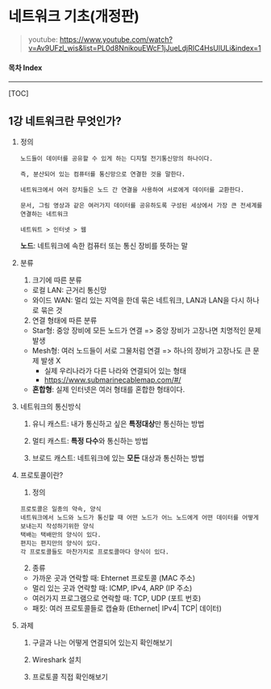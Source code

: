 # 네트워크 기초(개정판)

> youtube: https://www.youtube.com/watch?v=Av9UFzl_wis&list=PL0d8NnikouEWcF1jJueLdjRIC4HsUlULi&index=1



#### 목차 Index

---

[TOC]

## 1강 네트워크란 무엇인가?

1. 정의

   ```
   노드들이 데이터를 공유할 수 있게 하는 디지털 전기통신망의 하나이다.
   
   즉, 분산되어 있는 컴퓨터를 통신망으로 연결한 것을 말한다.
   
   네트워크에서 여러 장치들은 노드 간 연결을 사용하여 서로에게 데이터를 교환한다.
   
   문서, 그림 영상과 같은 여러가지 데이터를 공유하도록 구성된 세상에서 가장 큰 전세계를 연결하는 네트워크
   
   네트워트 > 인터넷 > 웹 
   ```

   **노드**: 네트워크에 속한 컴퓨터 또는 통신 장비를 뜻하는 말

2. 분류

   1) 크기에 따른 분류

   - 로컬 LAN: 근거리 통신망
   - 와이드 WAN: 멀리 있는 지역을 한데 묶은 네트워크, LAN과 LAN을 다시 하나로 묶은 것 

   2) 연결 형태에 따른 분류

   - Star형: 중앙 장비에 모든 노드가 연결 => 중앙 장비가 고장나면 치명적인 문제 발생
   - Mesh형: 여러 노드들이 서로 그물처럼 연결 => 하나의 장비가 고장나도 큰 문제 발생 X
     - 실제 우리나라가 다른 나라와 연결되어 있는 형태
     - https://www.submarinecablemap.com/#/
   - **혼합형**: 실제 인터넷은 여러 형태를 혼합한 형태이다.

3. 네트워크의 통신방식

   1) 유니 캐스트: 내가 통신하고 싶은 **특정대상**만 통신하는 방법

   2) 멀티 캐스트: **특정 다수**와 통신하는 방법

   3) 브로드 캐스트: 네트워크에 있는 **모든** 대상과 통신하는 방법

4. 프로토콜이란?

   1) 정의 

   ```
   프로토콜은 일종의 약속, 양식
   네트워크에서 노드와 노드가 통신할 때 어떤 노드가 어느 노드에게 어떤 데이터를 어떻게 보내는지 작성하기위한 양식
   택배는 택배만의 양식이 있다.
   편지는 편지만의 양식이 있다.
   각 프로토콜들도 마찬가지로 프로토콜마다 양식이 있다.
   ```

   2) 종류

   - 가까운 곳과 연락할 때: Ehternet 프로토콜 (MAC 주소)
   - 멀리 있는 곳과 연락할 때:  ICMP, IPv4, ARP (IP 주소)
   - 여러가지 프로그램으로 연락할 때: TCP, UDP (포트 번호)
   - 패킷: 여러 프로토콜들로 캡슐화 (Ethernet| IPv4| TCP| 데이터)

5. 과제

   1) 구글과 나는 어떻게 연결되어 있는지 확인해보기

   2) Wireshark 설치

   3) 프로토콜 직접 확인해보기

   